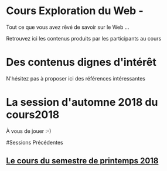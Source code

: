 # Cours Exploration du Web -

Tout ce que vous avez rêvé de savoir sur le Web ...

Retrouvez ici les contenus produits par les participants au cours


# Des contenus dignes d'intérêt
N'hésitez pas à proposer ici des références intéressantes

# La session d'automne 2018 du cours2018

À vous de jouer :-)

#Sessions Précédentes
## [Le cours du semestre de printemps 2018](https://explorweb.github.io/cours2018/)

